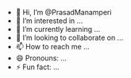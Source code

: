 - 👋 Hi, I’m @PrasadManamperi
- 👀 I’m interested in ...
- 🌱 I’m currently learning ...
- 💞️ I’m looking to collaborate on ...
- 📫 How to reach me ...
- 😄 Pronouns: ...
- ⚡ Fun fact: ...

<!---
PrasadManamperi/PrasadManamperi is a ✨ special ✨ repository because its `README.md` (this file) appears on your GitHub profile.
You can click the Preview link to take a look at your changes.
--->
